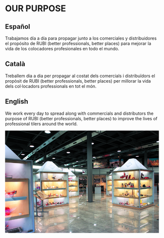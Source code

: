# OUR PURPOSE

## Español 

Trabajamos día a día para propagar junto a los comerciales y distribuidores el propósito de RUBI (better professionals, better places) para mejorar la vida de los colocadores profesionales en todo el mundo.


## Català 

Treballem dia a dia per propagar al costat dels comercials i distribuïdors el propòsit de RUBI (better professionals, better places) per millorar la vida dels col·locadors professionals en tot el món.


## English 

We work every day to spread along with commercials and distributors the purpose of RUBI (better professionals, better places) to improve the lives of professional tilers around the world.

![Museum](https://github.com/RUBI-Group/mktg/blob/gh-pages/rubi_museum.png?raw=true)

